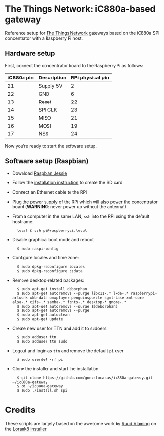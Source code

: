 # The Things Network: iC880a-based gateway

Reference setup for [The Things Network](http://thethingsnetwork.org/) gateways based on the iC880a SPI concentrator with a Raspberry Pi host.

## Hardware setup

First, connect the concentrator board to the Raspberry Pi as follows:

iC880a pin      | Description   | RPi physical pin
----------------|---------------|-----------------
21              | Supply 5V     | 2
22              | GND           | 6
13              | Reset         | 22
14              | SPI CLK       | 23
15              | MISO          | 21
16              | MOSI          | 19
17              | NSS           | 24

Now you're ready to start the software setup.

## Software setup (Raspbian)

- Download [Raspbian Jessie](https://www.raspberrypi.org/downloads/)
- Follow the [installation instruction](https://www.raspberrypi.org/documentation/installation/installing-images/README.md) to create the SD card
- Connect an Ethernet cable to the RPi
- Plug the power supply of the RPi which will also power the concentrator board (**WARNING**: never power up without the antenna!)
- From a computer in the same LAN, `ssh` into the RPi using the default hostname:

        local $ ssh pi@raspberrypi.local

- Disable graphical boot mode and reboot:

        $ sudo raspi-config

- Configure locales and time zone:

        $ sudo dpkg-reconfigure locales
        $ sudo dpkg-reconfigure tzdata

- Remove desktop-related packages:

        $ sudo apt-get install deborphan
        $ sudo apt-get autoremove --purge libx11-.* lxde-.* raspberrypi-artwork xkb-data omxplayer penguinspuzzle sgml-base xml-core alsa-.* cifs-.* samba-.* fonts-.* desktop-* gnome-.*
        $ sudo apt-get autoremove --purge $(deborphan)
        $ sudo apt-get autoremove --purge
        $ sudo apt-get autoclean
        $ sudo apt-get update

- Create new user for TTN and add it to sudoers

        $ sudo adduser ttn 
        $ sudo adduser ttn sudo

- Logout and login as `ttn` and remove the default `pi` user

        $ sudo userdel -rf pi

- Clone the installer and start the installation

        $ git clone https://github.com/gonzalocasas/ic880a-gateway.git ~/ic880a-gateway
        $ cd ~/ic880a-gateway
        $ sudo ./install.sh spi


# Credits

These scripts are largely based on the awesome work by [Ruud Vlaming](https://github.com/devlaam) on the [Lorank8 installer](https://github.com/Ideetron/Lorank).
